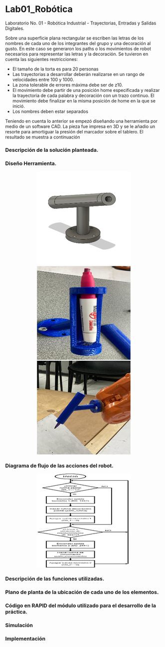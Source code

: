 # Lab01_Robótica
Laboratorio No. 01 - Robótica Industrial - Trayectorias, Entradas y Salidas Digitales.

Sobre una superficie plana rectangular se escriben las letras de los nombres de cada uno de los integrantes del grupo y una decoración al gusto. En este caso se generaron los paths o los movimientos de robot necesarios para representar las letras y la decoración. Se tuvieron en cuenta las siguientes restricciones:

* El tamaño de la torta es para 20 personas
* Las trayectorias a desarrollar deberán realizarse en un rango de velocidades entre 100 y 1000.
* La zona tolerable de errores máxima debe ser de z10.
* El movimiento debe partir de una posición home especificada y realizar la trayectoria de cada palabra y decoración con un trazo continuo. El movimiento debe finalizar en la misma posición de home en la que se inició.
* Los nombres deben estar separados

Teniendo en cuenta lo anterior se empezó diseñando una herramienta por medio de un software CAD. La pieza fue impresa en 3D y se le añadio un resorte para amortiguar la presión del marcador sobre el tablero. El resultado se muestra a continuación

### Descripción de la solución planteada.

### Diseño Herramienta.

<p align="center">
  <a href="url1"><img src="https://github.com/YeiraRodriguez/Lab01_Robotica/blob/e36d3014bd812781157ec074338fe2b30055f480/Images/ModeladoCADHerramienta.png" height="300" width="300"></a>
  <a href="url2"><img src="https://github.com/YeiraRodriguez/Lab01_Robotica/blob/e36d3014bd812781157ec074338fe2b30055f480/Images/Herramienta.jpeg" height="300" width="300"></a>
  <a href="url3"><img src="https://github.com/YeiraRodriguez/Lab01_Robotica/blob/e36d3014bd812781157ec074338fe2b30055f480/Images/HerramientaEnRobot.jpeg" height="300" width="300"></a>
</p>

### Diagrama de flujo de las acciones del robot.

<p align="center">
  <a href="url4"><img src="https://github.com/YeiraRodriguez/Lab01_Robotica/blob/e36d3014bd812781157ec074338fe2b30055f480/Images/DiagramaFlujo.png" height="300" width="300"></a>
</p>

### Descripción de las funciones utilizadas.

### Plano de planta de la ubicación de cada uno de los elementos.

### Código en RAPID del módulo utilizado para el desarrollo de la práctica.

### Simulación

### Implementación


